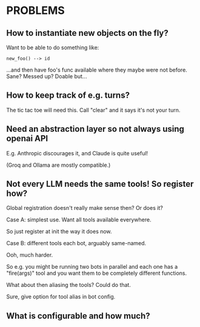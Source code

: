# PROBLEMS

## How to instantiate new objects on the fly?

Want to be able to do something like:

```
new_foo() --> id
```

...and then have foo's func available where they maybe were not before.
Sane? Messed up?  Doable but...

## How to keep track of e.g. turns?

The tic tac toe will need this.  Call "clear" and it says it's not your turn.

## Need an abstraction layer so not always using openai API

E.g. Anthropic discourages it, and Claude is quite useful!

(Groq and Ollama are mostly compatible.)

## Not every LLM needs the same tools!  So register how?

Global registration doesn't really make sense then?  Or does it?

Case A: simplest use.  Want all tools available everywhere.

So just register at init the way it does now.

Case B: different tools each bot, arguably same-named.

Ooh, much harder.

So e.g. you might be running two bots in parallel and each one has a
"fire(args)" tool and you want them to be completely different functions.

What about then aliasing the tools?  Could do that.

Sure, give option for tool alias in bot config.

## What is configurable and how much?

